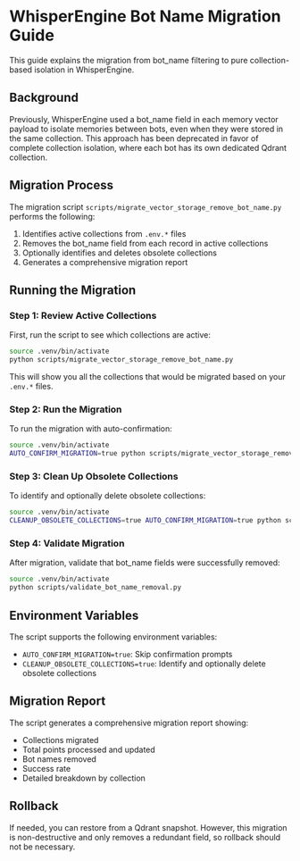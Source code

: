 # WhisperEngine Bot Name Migration Guide

This guide explains the migration from bot_name filtering to pure collection-based isolation in WhisperEngine.

## Background

Previously, WhisperEngine used a bot_name field in each memory vector payload to isolate memories between bots, even when they were stored in the same collection. This approach has been deprecated in favor of complete collection isolation, where each bot has its own dedicated Qdrant collection.

## Migration Process

The migration script `scripts/migrate_vector_storage_remove_bot_name.py` performs the following:

1. Identifies active collections from `.env.*` files
2. Removes the bot_name field from each record in active collections
3. Optionally identifies and deletes obsolete collections
4. Generates a comprehensive migration report

## Running the Migration

### Step 1: Review Active Collections

First, run the script to see which collections are active:

```bash
source .venv/bin/activate
python scripts/migrate_vector_storage_remove_bot_name.py
```

This will show you all the collections that would be migrated based on your `.env.*` files.

### Step 2: Run the Migration

To run the migration with auto-confirmation:

```bash
source .venv/bin/activate
AUTO_CONFIRM_MIGRATION=true python scripts/migrate_vector_storage_remove_bot_name.py
```

### Step 3: Clean Up Obsolete Collections

To identify and optionally delete obsolete collections:

```bash
source .venv/bin/activate
CLEANUP_OBSOLETE_COLLECTIONS=true AUTO_CONFIRM_MIGRATION=true python scripts/migrate_vector_storage_remove_bot_name.py
```

### Step 4: Validate Migration

After migration, validate that bot_name fields were successfully removed:

```bash
source .venv/bin/activate
python scripts/validate_bot_name_removal.py
```

## Environment Variables

The script supports the following environment variables:

- `AUTO_CONFIRM_MIGRATION=true`: Skip confirmation prompts
- `CLEANUP_OBSOLETE_COLLECTIONS=true`: Identify and optionally delete obsolete collections

## Migration Report

The script generates a comprehensive migration report showing:
- Collections migrated
- Total points processed and updated
- Bot names removed
- Success rate
- Detailed breakdown by collection

## Rollback

If needed, you can restore from a Qdrant snapshot. However, this migration is non-destructive and only removes a redundant field, so rollback should not be necessary.